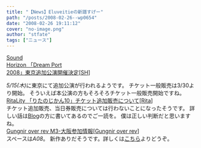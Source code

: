 ```yaml
---
title: "【News】Eluveitieの新譜すげー"
path: "/posts/2008-02-26--wp0654"
date: "2008-02-26 19:11:12"
cover: "no-image.png"
author: "stfate"
tags: ["ニュース"]
---
```


<style type="text/css">
<!--
p {white-space: pre-wrap};
-->
</style>

<a class="topics" href="http://www.soundhorizon.com/" target="_blank">Sound Horizon 「Dream Port 2008」東京追加公演開催決定</a><span class="junre">[<a href="http://sound-horizon.net/" target="_blank">SH</a>]</span>
<div class="news"><em>5/15(木)</em>に東京にて追加公演が行われるようです。
チケット一般販売は3/30より開始。
そういえば本公演の方もそろそろチケット一般販売開始ですね。</div>
<a class="topics" href="http://ritarita.jp/" target="_blank">RitaLity 「りたのじかん10」チケット追加販売について</a><span class="junre">[<a href="http://ritarita.jp/" target="_blank">Rita</a>]</span>
<div class="news">チケット追加販売、当日券販売については行わないことになったそうです。
詳しい話は<a href="http://ritarita.jugem.jp/" target="_blank">Blog</a>の方に書いてあるのでご一読を。
僕は正しい判断だと思いますね。</div>
<a class="topics" href="http://www.gungni.com/" target="_blank">Gungnir over rev M3-大阪参加情報</a><span class="junre">[<a href="http://www.gungni.com/" target="_blank">Gungnir over rev</a>]</span>
<div class="news">スペースは<em>A08</em>。
新作ありだそうです。詳しくは<a href="http://www.gungni.com/event/m3_2008_osaka.html" target="_blank">こちら</a>よりどうぞ。</div>
